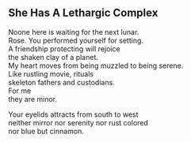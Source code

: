 She Has A Lethargic Complex
---------------------------
Noone here is waiting for the next lunar.  
Rose. You performed yourself for setting.  
A friendship protecting will rejoice  
the shaken clay of a planet.  
My heart moves from being muzzled to being serene.  
Like rustling movie, rituals  
skeleton fathers and custodians.  
For me  
they are minor.  
  
Your eyelids attracts from south to west  
neither mirror nor serenity nor rust colored  
nor blue but cinnamon.  
